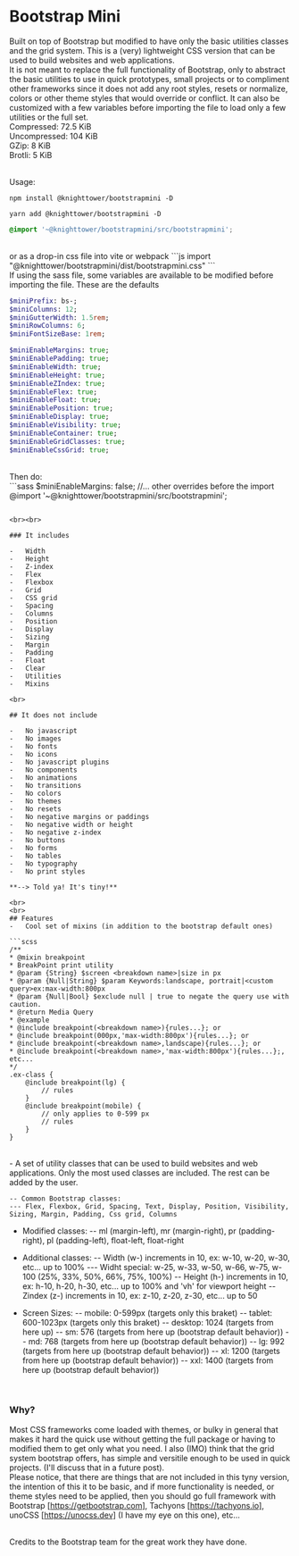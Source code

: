 # Bootstrap Mini

Built on top of Bootstrap but modified to have only the basic utilities classes and the grid system. This is a (very) lightweight CSS version that can be used to build websites and web applications.
<br>
It is not meant to replace the full functionality of Bootstrap, only to abstract the basic utilities to use in quick prototypes, small projects or to compliment other frameworks since it does not add any root styles, resets or normalize, colors or other theme styles that would override or conflict. It can also be customized with a few variables before importing the file to load only a few utilities or the full set.
<br>
Compressed: 72.5 KiB  
Uncompressed: 104 KiB  
GZip: 8 KiB  
Brotli: 5 KiB
<br>

<br>
Usage:  <br>

```
npm install @knighttower/bootstrapmini -D
```

```
yarn add @knighttower/bootstrapmini -D
```

```scss
@import '~@knighttower/bootstrapmini/src/bootstrapmini';
```

<br>
or as a drop-in css file into vite or webpack
```js
import "@knighttower/bootstrapmini/dist/bootstrapmini.css"
```

<br>
If using the sass file, some variables are available to be modified before importing the file. These are the defaults

```sass
$miniPrefix: bs-;
$miniColumns: 12;
$miniGutterWidth: 1.5rem;
$miniRowColumns: 6;
$miniFontSizeBase: 1rem;

$miniEnableMargins: true;
$miniEnablePadding: true;
$miniEnableWidth: true;
$miniEnableHeight: true;
$miniEnableZIndex: true;
$miniEnableFlex: true;
$miniEnableFloat: true;
$miniEnablePosition: true;
$miniEnableDisplay: true;
$miniEnableVisibility: true;
$miniEnableContainer: true;
$miniEnableGridClasses: true;
$miniEnableCssGrid: true;
```

<br>
Then do:
<br>
```sass
$miniEnableMargins: false;
//... other overrides before the import
@import '~@knighttower/bootstrapmini/src/bootstrapmini';

````

<br><br>

### It includes

-   Width
-   Height
-   Z-index
-   Flex
-   Flexbox
-   Grid
-   CSS grid
-   Spacing
-   Columns
-   Position
-   Display
-   Sizing
-   Margin
-   Padding
-   Float
-   Clear
-   Utilities
-   Mixins

<br>

## It does not include

-   No javascript
-   No images
-   No fonts
-   No icons
-   No javascript plugins
-   No components
-   No animations
-   No transitions
-   No colors
-   No themes
-   No resets
-   No negative margins or paddings
-   No negative width or height
-   No negative z-index
-   No buttons
-   No forms
-   No tables
-   No typography
-   No print styles

**--> Told ya! It's tiny!**

<br>
<br>
## Features
-   Cool set of mixins (in addition to the bootstrap default ones)

```scss
/**
* @mixin breakpoint
* BreakPoint print utility
* @param {String} $screen <breakdown name>|size in px
* @param {Null|String} $param Keywords:landscape, portrait|<custom query>ex:max-width:800px
* @param {Null|Bool} $exclude null | true to negate the query use with caution.
* @return Media Query
* @example
* @include breakpoint(<breakdown name>){rules...}; or
* @include breakpoint(000px,'max-width:800px'){rules...}; or
* @include breakpoint(<breakdown name>,landscape){rules...}; or
* @include breakpoint(<breakdown name>,'max-width:800px'){rules...};, etc...
*/
.ex-class {
    @include breakpoint(lg) {
        // rules
    }
    @include breakpoint(mobile) {
        // only applies to 0-599 px
        // rules
    }
}
````

<br>
-   A set of utility classes that can be used to build websites and web applications. Only the most used classes are included. The rest can be added by the user.

    -- Common Bootstrap classes:
    --- Flex, Flexbox, Grid, Spacing, Text, Display, Position, Visibility, Sizing, Margin, Padding, Css grid, Columns

-   Modified classes:
    -- ml (margin-left), mr (margin-right), pr (padding-right), pl (padding-left), float-left, float-right

-   Additional classes:
    -- Width (w-) increments in 10, ex: w-10, w-20, w-30, etc... up to 100%
    --- Widht special: w-25, w-33, w-50, w-66, w-75, w-100 (25%, 33%, 50%, 66%, 75%, 100%)
    -- Height (h-) increments in 10, ex: h-10, h-20, h-30, etc... up to 100% and 'vh' for viewport height
    -- Zindex (z-) increments in 10, ex: z-10, z-20, z-30, etc... up to 50

-   Screen Sizes:
    -- mobile: 0-599px (targets only this braket)
    -- tablet: 600-1023px (targets only this braket)
    -- desktop: 1024 (targets from here up)
    -- sm: 576 (targets from here up (bootstrap default behavior))
    -- md: 768 (targets from here up (bootstrap default behavior))
    -- lg: 992 (targets from here up (bootstrap default behavior))
    -- xl: 1200 (targets from here up (bootstrap default behavior))
    -- xxl: 1400 (targets from here up (bootstrap default behavior))
    <br>

<br>

### Why?

Most CSS frameworks come loaded with themes, or bulky in general that makes it hard the quick use without getting the full package or having to modified them to get only what you need. I also (IMO) think that the grid system bootstrap offers, has simple and versitile enough to be used in quick projects. (I'll discuss that in a future post).  
Please notice, that there are things that are not included in this tyny version, the intention of this it to be basic, and if more functionality is needed, or theme styles need to be applied, then you should go full framework with Bootstrap [https://getbootstrap.com], Tachyons [https://tachyons.io], unoCSS [https://unocss.dev] (I have my eye on this one), etc...

<br>
Credits to the Bootstrap team for the great work they have done.
